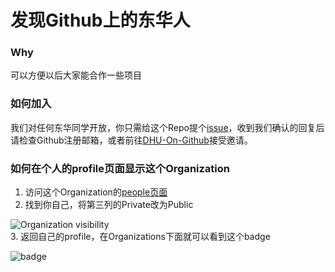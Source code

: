 # 发现Github上的东华人

### Why
可以方便以后大家能合作一些项目

### 如何加入
我们对任何东华同学开放，你只需给这个Repo提个[issue](https://github.com/DHU-On-Github/about/issues/new)，收到我们确认的回复后请检查Github注册邮箱，或者前往[DHU-On-Github](https://github.com/DHU-On-Github)接受邀请。

### 如何在个人的profile页面显示这个Organization
1. 访问这个Organization的[people页面](https://github.com/orgs/DHU-On-Github/people)
2. 找到你自己，将第三列的Private改为Public 
   
  ![Organization visibility](https://cloud.githubusercontent.com/assets/2657334/16682865/3e2060b2-452f-11e6-8729-cdda29795311.png)	
3. 返回自己的profile，在Organizations下面就可以看到这个badge
   
  ![badge](https://cloud.githubusercontent.com/assets/2657334/16682963/cee512aa-452f-11e6-8ebb-d89e27bf6459.png)
